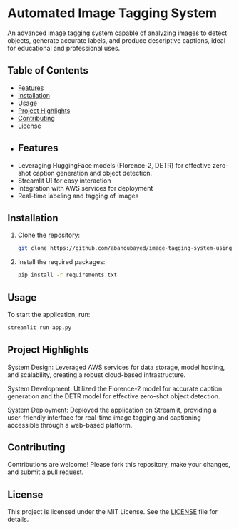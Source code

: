 # Automated Image Tagging System

An advanced image tagging system capable of analyzing images to detect objects, generate accurate labels, and produce descriptive captions, ideal for educational and professional uses.
## Table of Contents
- [Features](#features)
- [Installation](#installation)
- [Usage](#usage)
- [Project Highlights](#project-Highlights)
- [Contributing](#contributing)
- [License](#license)
- ## Features
- Leveraging HuggingFace models (Florence-2, DETR) for effective zero-shot caption generation and object detection.
- Streamlit UI for easy interaction
- Integration with AWS services for deployment
- Real-time labeling and tagging of images
## Installation
1. Clone the repository:
   ```bash
   git clone https://github.com/abanoubayed/image-tagging-system-using-florence2-and-DETR/tree/mainautomated-image-tagging-system.git
   ```
2. Install the required packages:
   ```bash
   pip install -r requirements.txt
   ```
## Usage
To start the application, run:
```bash
streamlit run app.py
```
## Project Highlights
System Design: Leveraged AWS services for data storage, model hosting, and scalability, creating a robust cloud-based infrastructure.

System Development: Utilized the Florence-2 model for accurate caption generation and the DETR model for effective zero-shot object detection.

System Deployment: Deployed the application on Streamlit, providing a user-friendly interface for real-time image tagging and captioning accessible through a web-based platform.
## Contributing
Contributions are welcome! Please fork this repository, make your changes, and submit a pull request.

## License
This project is licensed under the MIT License. See the [LICENSE](LICENSE) file for details.
